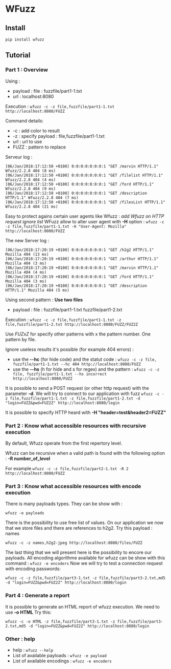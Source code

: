 # WFuzz

## Install

`pip install wfuzz`

## Tutorial

### Part 1 : Overview

Using : 
* payload : file : fuzzfile/part1-1.txt
* url : localhost:8080

Execution :
```wfuzz -c -z file,fuzzfile/part1-1.txt http://localhost:8080/FUZZ```

Command details:
* -c : add color to result
* -z : specify payload : file,fuzzfile/part1-1.txt
* url : url to use
* FUZZ : pattern to replace

Serveur log :
```
[06/Jan/2018:17:12:50 +0100] 0:0:0:0:0:0:0:1 "GET /marvin HTTP/1.1" Wfuzz/2.2.8 404 (8 ms)
[06/Jan/2018:17:12:50 +0100] 0:0:0:0:0:0:0:1 "GET /filelist HTTP/1.1" Wfuzz/2.2.8 404 (4 ms)
[06/Jan/2018:17:12:50 +0100] 0:0:0:0:0:0:0:1 "GET /ford HTTP/1.1" Wfuzz/2.2.8 404 (9 ms)
[06/Jan/2018:17:12:50 +0100] 0:0:0:0:0:0:0:1 "GET /description HTTP/1.1" Wfuzz/2.2.8 404 (7 ms)
[06/Jan/2018:17:12:50 +0100] 0:0:0:0:0:0:0:1 "GET /filesList HTTP/1.1" Wfuzz/2.2.8 404 (21 ms)
```

Easy to protect agains certain user agents like Wfuzz : _add Wfuzz on HTTP request ignore list_
WFuzz allow to alter user agent with **-H** option :
```wfuzz -c -z file,fuzzfile/part1-1.txt -H "User-Agent: Mozilla" http://localhost:8080/FUZZ```

The new Server log :
```
[06/Jan/2018:17:20:19 +0100] 0:0:0:0:0:0:0:1 "GET /h2g2 HTTP/1.1" Mozilla 404 (13 ms)
[06/Jan/2018:17:20:19 +0100] 0:0:0:0:0:0:0:1 "GET /arthur HTTP/1.1" Mozilla 404 (3 ms)
[06/Jan/2018:17:20:19 +0100] 0:0:0:0:0:0:0:1 "GET /marvin HTTP/1.1" Mozilla 404 (4 ms)
[06/Jan/2018:17:20:19 +0100] 0:0:0:0:0:0:0:1 "GET /ford HTTP/1.1" Mozilla 404 (3 ms)
[06/Jan/2018:17:20:19 +0100] 0:0:0:0:0:0:0:1 "GET /description HTTP/1.1" Mozilla 404 (5 ms)
```

Using second pattern : 
**Use two files**

* payload : file : fuzzfile/part1-1.txt fuzzfile/part1-2.txt

Execution :
```wfuzz -c -z file,fuzzfile/part1-1.txt -z file,fuzzfile/part1-2.txt http://localhost:8080/FUZZ/FUZ2Z```

Use _FUZxZ_ for specify other patterns with x the pattern number. One pattern by file.

Ignore useless results it's possible (for example 404 errors) :
* use the **--hc** (for hide code) and the statut code : `wfuzz -c -z file, fuzzfile/part1-1.txt --hc 404 http://localhost:8080/FUZZ`
* use the **--hs** (h for hide and s for regex) and the pattern : `wfuzz -c -z file, fuzzfile/part1-1.txt --hs incorrect http://localhost:8080/FUZZ`

It is possible to send a POST request (or other http request) with the parameter **-d**. We will try to connect to our application with fuzz
```wfuzz -c -z file,fuzzfile/part1-1.txt -z file,fuzzfile/part1-2.txt -d "login=FUZZ&pwd=FUZ2Z" http://localhost:8080/login```

It is possible to specify HTTP heard with **-H "header=test&header2=FUZZ"**

### Part 2 : Know what accessible resources with recursive execution

By default, Wfuzz operate from the first repertory level.

Wfuzz can be recursive when a valid path is found with the following option : **-R number_of_level**

For example ```wfuzz -c -z file,fuzzfile/part2-1.txt -R 2 http://localhost:8080/FUZZ```

### Part 3 : Know what accessible resources with encode execution

There is many payloads types. They can be show with :
```
wfuzz -e payloads
```

There is the possibility to use free list of values. On our application we now that we store files and there are references to h2g2. Try this payload : names

```
wfuzz -c -z names,h2g2-jpeg http://localhost:8080/files/FUZZ
```

The last thing that we will present here is the possibility to encore our payloads.
All encoding algorithme available for wfuzz can be show with this command : ```wfuzz -e encoders```
Now we will try to test a connection request with encoding passwords:
```
wfuzz -c -z file,fuzzfile/part3-1.txt -z file,fuzzfile/part3-2.txt,md5 -d "login=FUZZ&pwd=FUZ2Z" http://localhost:8080/login
```

### Part 4 : Generate a report

It is possible to generate an HTML report of wfuzz execution.
We need to use **-o HTML**
Try this:
```
wfuzz -c -o HTML -z file,fuzzfile/part3-1.txt -z file,fuzzfile/part3-2.txt,md5 -d "login=FUZZ&pwd=FUZ2Z" http://localhost:8080/login
```

### Other : help

* help : `wfuzz --help`
* List of available payloads : `wfuzz -e payload`
* List of available encodings : `wfuzz -e encoders`
